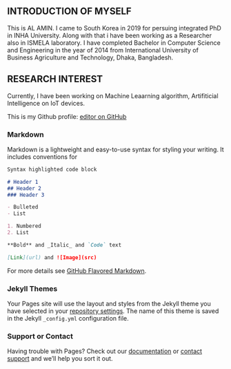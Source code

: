 ## INTRODUCTION OF MYSELF

This is AL AMIN. I came to South Korea in 2019 for persuing integrated PhD in INHA University. Along with that i have been working as a Researcher also in ISMELA laboratory. I have completed Bachelor in Computer Science and Engineering in the year of 2014 from International University of Business Agriculture and Technology, Dhaka, Bangladesh. 

## RESEARCH INTEREST

Currently, I have been working on Machine Leaarning algorithm, Artifiticial Intelligence on IoT devices. 

This is my Github profile: [editor on GitHub](https://github.com/alaminanik)

### Markdown

Markdown is a lightweight and easy-to-use syntax for styling your writing. It includes conventions for

```markdown
Syntax highlighted code block

# Header 1
## Header 2
### Header 3

- Bulleted
- List

1. Numbered
2. List

**Bold** and _Italic_ and `Code` text

[Link](url) and ![Image](src)
```

For more details see [GitHub Flavored Markdown](https://guides.github.com/features/mastering-markdown/).

### Jekyll Themes

Your Pages site will use the layout and styles from the Jekyll theme you have selected in your [repository settings](https://github.com/alaminanik/alaminanik.github.io/settings). The name of this theme is saved in the Jekyll `_config.yml` configuration file.

### Support or Contact

Having trouble with Pages? Check out our [documentation](https://help.github.com/categories/github-pages-basics/) or [contact support](https://github.com/contact) and we’ll help you sort it out.
